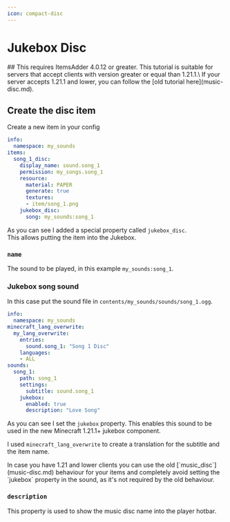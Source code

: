 ```yaml
---
icon: compact-disc
---
```


# Jukebox Disc


<Warning>
## This requires ItemsAdder 4.0.12 or greater.
</Warning>



<Warning>
This tutorial is suitable for servers that accept clients with version greater or equal than 1.21.1.\
If your server accepts 1.21.1 and lower, you can follow the [old tutorial here](music-disc.md).
</Warning>


## Create the disc item

Create a new item in your config

```yaml
info:
  namespace: my_sounds
items:
  song_1_disc:
    display_name: sound.song_1
    permission: my_songs.song_1
    resource:
      material: PAPER
      generate: true
      textures:
      - item/song_1.png
    jukebox_disc:
      song: my_sounds:song_1
```

As you can see I added a special property called `jukebox_disc`.\
This allows putting the item into the Jukebox.

### **`name`**&#x20;

The sound to be played, in this example `my_sounds:song_1`.

### Jukebox song sound

In this case put the sound file in `contents/my_sounds/sounds/song_1.ogg`.

```yaml
info:
  namespace: my_sounds
minecraft_lang_overwrite:
  my_lang_overwrite:
    entries:
      sound.song_1: "Song 1 Disc"
    languages:
    - ALL
sounds:
  song_1:
    path: song_1
    settings:
      subtitle: sound.song_1
    jukebox:
      enabled: true
      description: "Love Song"
```

As you can see I set the `jukebox` property. This enables this sound to be used in the new Minecraft 1.21.1+ jukebox component.

I used `minecraft_lang_overwrite` to create a translation for the subtitle and the item name.


<Note>
In case you have 1.21 and lower clients you can use the old [`music_disc`](music-disc.md) behaviour for your items and completely avoid setting the `jukebox` property in the sound, as it's not required by the old behaviour.
</Note>


### `description`

This property is used to show the music disc name into the player hotbar.
